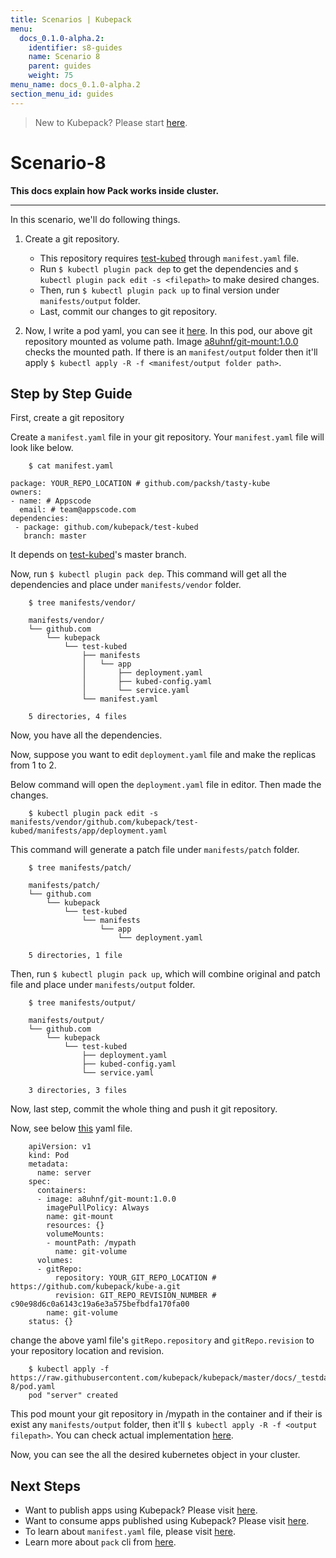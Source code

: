 ```yaml
---
title: Scenarios | Kubepack
menu:
  docs_0.1.0-alpha.2:
    identifier: s8-guides
    name: Scenario 8
    parent: guides
    weight: 75
menu_name: docs_0.1.0-alpha.2
section_menu_id: guides
---
```


> New to Kubepack? Please start [here](/docs/0.1.0-alpha.2/concepts/README).

# Scenario-8


**This docs explain how Pack works inside cluster.**
***

In this scenario, we'll do following things.

1. Create a git repository.
   - This repository requires [test-kubed](https://github.com/kubepack/test-kubed) through `manifest.yaml` file.
   - Run `$ kubectl plugin pack dep` to get the dependencies and `$ kubectl plugin pack edit -s <filepath>` to make desired changes.
   - Then, run `$ kubectl plugin pack up` to final version under `manifests/output` folder.
   - Last, commit our changes to git repository.

2.  Now, I write a pod yaml, you can see it [here](https://raw.githubusercontent.com/kubepack/kubepack/master/docs/_testdata/test-8/pod.yaml).
In this pod, our above git repository mounted as volume path. Image [a8uhnf/git-mount:1.0.0](https://hub.docker.com/r/a8uhnf/git-mount/tags/) checks the mounted path. If there is an `manifest/output` folder then it'll apply `$ kubectl apply -R -f <manifest/output folder path>`.


## Step by Step Guide

First, create a git repository

Create a `manifest.yaml` file in your git repository. Your `manifest.yaml` file will look like below.

```console
    $ cat manifest.yaml

package: YOUR_REPO_LOCATION # github.com/packsh/tasty-kube
owners:
- name: # Appscode
  email: # team@appscode.com
dependencies:
 - package: github.com/kubepack/test-kubed
   branch: master
```

It depends on [test-kubed](https://github.com/kubepack/test-kubed)'s master branch.

Now, run `$ kubectl plugin pack dep`. This command will get all the dependencies and place under `manifests/vendor` folder.

```console
    $ tree manifests/vendor/

    manifests/vendor/
    └── github.com
        └── kubepack
            └── test-kubed
                ├── manifests
                │   └── app
                │       ├── deployment.yaml
                │       ├── kubed-config.yaml
                │       └── service.yaml
                └── manifest.yaml
    
    5 directories, 4 files
```

Now, you have all the dependencies.

Now, suppose you want to edit `deployment.yaml` file and make the replicas from 1 to 2.


Below command will open the `deployment.yaml` file in editor. Then made the changes.
```console
    $ kubectl plugin pack edit -s manifests/vendor/github.com/kubepack/test-kubed/manifests/app/deployment.yaml
```

This command will generate a patch file under `manifests/patch` folder.

```console
    $ tree manifests/patch/

    manifests/patch/
    └── github.com
        └── kubepack
            └── test-kubed
                └── manifests
                    └── app
                        └── deployment.yaml
    
    5 directories, 1 file
```


Then, run `$ kubectl plugin pack up`, which will combine original and patch file and place under `manifests/output` folder.

```console
    $ tree manifests/output/

    manifests/output/
    └── github.com
        └── kubepack
            └── test-kubed
                ├── deployment.yaml
                ├── kubed-config.yaml
                └── service.yaml

    3 directories, 3 files
```

Now, last step, commit the whole thing and push it git repository.


Now, see below [this](https://raw.githubusercontent.com/kubepack/kubepack/master/docs/_testdata/test-8/pod.yaml) yaml file.

```console
    apiVersion: v1
    kind: Pod
    metadata:
      name: server
    spec:
      containers:
      - image: a8uhnf/git-mount:1.0.0
        imagePullPolicy: Always
        name: git-mount
        resources: {}
        volumeMounts:
        - mountPath: /mypath
          name: git-volume
      volumes:
      - gitRepo:
          repository: YOUR_GIT_REPO_LOCATION # https://github.com/kubepack/kube-a.git
          revision: GIT_REPO_REVISION_NUMBER # c90e98d6c0a6143c19a6e3a575befbdfa170fa00
        name: git-volume
    status: {}
```

change the above yaml file's `gitRepo.repository` and `gitRepo.revision` to your repository location and revision.

```console
    $ kubectl apply -f https://raw.githubusercontent.com/kubepack/kubepack/master/docs/_testdata/test-8/pod.yaml
    pod "server" created
```

This pod mount your git repository in /mypath in the container and if their is exist any `manifests/output` folder, then it'll `$ kubectl apply -R -f <output filepath>`.
You can check actual implementation [here](https://github.com/kubepack/git-mount/blob/master/main.go).

Now, you can see the all the desired kubernetes object in your cluster.


## Next Steps

- Want to publish apps using Kubepack? Please visit [here](/docs/0.1.0-alpha.2/concepts/how/publisher).
- Want to consume apps published using Kubepack? Please visit [here](/docs/0.1.0-alpha.2/concepts/how/user).
- To learn about `manifest.yaml` file, please visit [here](/docs/0.1.0-alpha.2/concepts/how/manifest).
- Learn more about `pack` cli from [here](/docs/0.1.0-alpha.2/concepts/how/cli).

